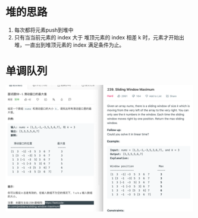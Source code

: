 # 堆的思路

1. 每次都将元素push到堆中
2. 只有当当前元素的 index 大于 堆顶元素的 index 相差 k 时，元素才开始出堆，一直出到堆顶元素的 index 满足条件为止。

# 单调队列

![](1.png)